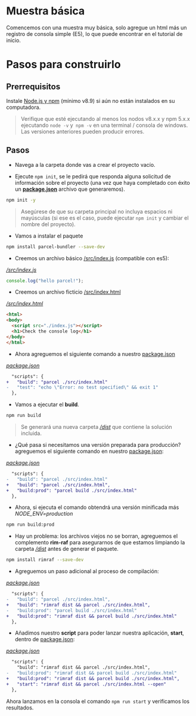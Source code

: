 # Muestra básica

Comencemos con una muestra muy básica, solo agregue un html más un registro de consola simple (E5), lo que puede encontrar en el tutorial de inicio.

# Pasos para construirlo

## Prerrequisitos

Instale [Node.js y npm](https://nodejs.org/en/) (mínimo v8.9) si aún no están instalados en su computadora.

> Verifique que esté ejecutando al menos los nodos v8.x.x y npm 5.x.x ejecutando `node -v` y` npm -v` en una terminal / consola de windows. Las versiones anteriores pueden producir errores.

## Pasos

- Navega a la carpeta donde vas a crear el proyecto vacío.

- Ejecute `npm init`, se le pedirá que responda alguna solicitud de información
sobre el proyecto (una vez que haya completado con éxito un **[package.json](./package.json)**
archivo que generaremos).

```bash
npm init -y
```

> Asegúrese de que su carpeta principal no incluya espacios ni mayúsculas (si ese es el caso, puede ejecutar `npm init` y cambiar el nombre del proyecto).

- Vamos a instalar el paquete 

```bash
npm install parcel-bundler --save-dev
```

- Creemos un archivo básico [/src/index.js](./src/index.js) (compatible con es5):

_[/src/index.js](./src/index.js)_
```javascript
console.log("hello parcel!");
```

- Creemos un archivo ficticio [/src/index.html](./src/index.html)

_[/src/index.html](./src/index.html)_
```html
<html>
<body>
  <script src="./index.js"></script>
  <h1>Check the console log</h1>
</body>
</html>
```

- Ahora agreguemos el siguiente comando a nuestro [package.json](./package.json)

_[package.json](./package.json)_
```diff
  "scripts": {
+   "build": "parcel ./src/index.html"
-   "test": "echo \"Error: no test specified\" && exit 1"
  },
```


- Vamos a ejecutar el **build**.

```bash
npm run build
```

> Se generará una nueva carpeta _[/dist](./dist)_ que contiene la solución incluida.

- ¿Qué pasa si necesitamos una versión preparada para producción? agreguemos el siguiente comando
en nuestro [package.json](./package.json):

_[package.json](./package.json)_
```diff
  "scripts": {
-   "build": "parcel ./src/index.html"
+   "build": "parcel ./src/index.html",
+   "build:prod": "parcel build ./src/index.html"
  },
```

- Ahora, si ejecuta el comando obtendrá una versión minificada más _NODE_ENV=production_

```diff
npm run build:prod
```

- Hay un problema: los archivos viejos no se borran, agreguemos el complemento **rim-raf** para asegurarnos de que estamos
limpiando la carpeta _[/dist](./dist)_ antes de generar el paquete.

```bash
npm install rimraf --save-dev
```

- Agreguemos un paso adicional al proceso de compilación:

_[package.json](./package.json)_
```diff
  "scripts": {
-   "build": "parcel ./src/index.html",
+   "build": "rimraf dist && parcel ./src/index.html",
-   "build:prod": "parcel build ./src/index.html"
+   "build:prod": "rimraf dist && parcel build ./src/index.html"
  },
```

- Añadimos nuestro **script** para poder lanzar nuestra aplicación, **start**, dentro de [package.json](./package.json):

_[package.json](./package.json)_
```diff
  "scripts": {
    "build": "rimraf dist && parcel ./src/index.html",
-   "build:prod": "rimraf dist && parcel build ./src/index.html"
+   "build:prod": "rimraf dist && parcel build ./src/index.html",
+   "start": "rimraf dist && parcel ./src/index.html --open"
  },
```

Ahora lanzamos en la consola el comando `npm run start` y verificamos los resultados.